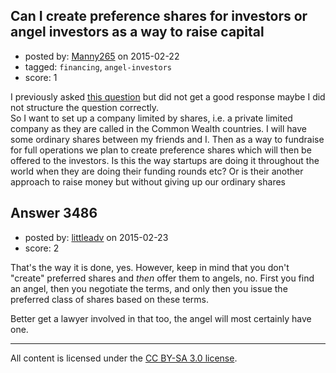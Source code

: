 ## Can I create preference shares for investors or angel investors as a way to raise capital

- posted by: [Manny265](https://stackexchange.com/users/2554771/manny265) on 2015-02-22
- tagged: `financing`, `angel-investors`
- score: 1

I previously asked [this question][1] but did not get a good response maybe I did not structure the question correctly.<br> So I want to set up a company limited by shares, i.e. a private limited company as they are called in the Common Wealth countries. I will have some ordinary shares between my friends and I. Then as a way to fundraise for full operations we plan to create preference shares which will then be offered to the investors. Is this the way startups are doing it throughout the world when they are doing their funding rounds etc? Or is their another approach to raise money but without giving up our ordinary shares


  [1]: https://startups.stackexchange.com/questions/2908/can-i-convert-ordinary-shares-into-preference-redeemable-shares


## Answer 3486

- posted by: [littleadv](https://stackexchange.com/users/307221/littleadv) on 2015-02-23
- score: 2

That's the way it is done, yes. However, keep in mind that you don't "create" preferred shares and *then* offer them to angels, no. First you find an angel, then you negotiate the terms, and only then you issue the preferred class of shares based on these terms.

Better get a lawyer involved in that too, the angel will most certainly have one.



---

All content is licensed under the [CC BY-SA 3.0 license](https://creativecommons.org/licenses/by-sa/3.0/).
